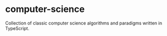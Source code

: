 # computer-science
Collection of classic computer science algorithms and paradigms written in TypeScript.
